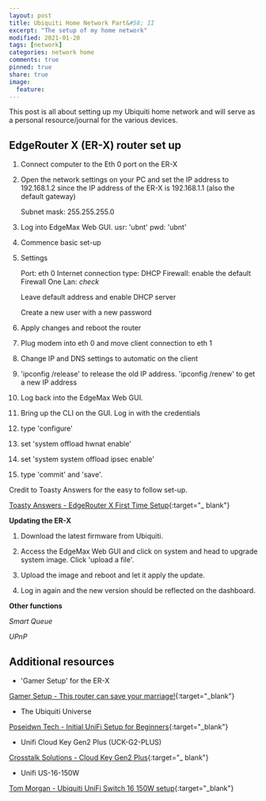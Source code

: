 ```yaml
---
layout: post
title: Ubiquiti Home Network Part&#58; II
excerpt: "The setup of my home network"
modified: 2021-01-20
tags: [network]
categories: network home
comments: true
pinned: true
share: true
image:
  feature:
---
```


This post is all about setting up my Ubiquiti home network and will serve as a personal resource/journal for the various devices.

## EdgeRouter X (ER-X) router set up 

1. Connect computer to the Eth 0 port on the ER-X

2. Open the network settings on your PC and set the IP address to 192.168.1.2 since the IP address of the ER-X is 192.168.1.1 (also the default gateway)

    Subnet mask: 255.255.255.0

3. Log into EdgeMax Web GUI. usr: 'ubnt' pwd: 'ubnt'

4. Commence basic set-up

5.  Settings

    Port: eth 0
    Internet connection type: DHCP
    Firewall: enable the default Firewall
    One Lan: *check*

    Leave default address and enable DHCP server

    Create a new user with a new password

6. Apply changes and reboot the router

7. Plug modem into eth 0 and move client connection to eth 1

8. Change IP and DNS settings to automatic on the client

9. 'ipconfig /release' to release the old IP address. 'ipconfig /renew' to get a new IP address

10. Log back into the EdgeMax Web GUI.

11. Bring up the CLI on the GUI. Log in with the credentials

12. type 'configure'

13. set 'system offload hwnat enable'

14. set 'system system offload ipsec enable'

15. type 'commit' and 'save'.

Credit to Toasty Answers for the easy to follow set-up.

[Toasty Answers - EdgeRouter X First Time Setup](https://www.youtube.com/watch?v=aECPxlT6Qq4){:target="_ blank"}

**Updating the ER-X**

1. Download the latest firmware from Ubiquiti.

2. Access the EdgeMax Web GUI and click on system and head to upgrade system image. Click 'upload a file'.

3. Upload the image and reboot and let it apply the update.

4. Log in again and the new version should be reflected on the dashboard.

**Other functions**

*Smart Queue*

*UPnP*


## Additional resources

* 'Gamer Setup' for the ER-X

[Gamer Setup - This router can save your marriage!](https://www.youtube.com/watch?v=o-g2P3R84dw){:target="_blank"}

* The Ubiquiti Universe

[Poseidwn Tech - Initial UniFi Setup for Beginners](https://www.youtube.com/watch?v=-6q-4lSBfmA){:target="_blank"}

* Unifi Cloud Key Gen2 Plus (UCK-G2-PLUS)

[Crosstalk Solutions - Cloud Key Gen2 Plus](https://www.youtube.com/watch?v=H_a1BCf1jH0){:target="_ blank"}

* Unifi US-16-150W

[Tom Morgan - Ubiquiti UniFi Switch 16 150W setup](https://www.youtube.com/watch?v=0_wXI5minS0){:target="_blank"}
